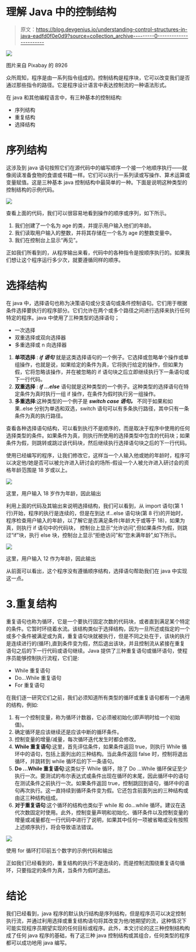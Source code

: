 # 理解 Java 中的控制结构

> 原文：<https://blog.devgenius.io/understanding-control-structures-in-java-eadfd0f0e0d9?source=collection_archive---------0----------------------->

![](img/c5d0fdaeed9ffcc25ee19da209a3db5d.png)

图片来自 Pixabay 的 8926

众所周知，程序是由一系列指令组成的。控制结构是程序块，它可以改变我们是否通过那些指令的路径。它是程序设计语言中表达控制流的一种语法形式。

在 java 和其他编程语言中，有三种基本的控制结构:

*   序列结构
*   重复结构
*   选择结构

# 序列结构

这涉及到 java 语句按照它们在源代码中的编写顺序一个接一个地顺序执行——就像阅读准备食物的食谱或书籍一样。它们可以执行一系列读或写操作、算术运算或变量赋值。这是三种基本 java 控制结构中最简单的一种。下面是说明这种类型的控制结构的示例代码。

![](img/3a58f15927fe9fa376f8c89043950660.png)

查看上面的代码，我们可以很容易地看到操作的顺序或序列，如下所示。

1.  我们创建了一个名为 age 的类，并提示用户输入他们的年龄。
2.  我们读取用户输入的整数，并将其存储在一个名为 age 的整数变量中。
3.  我们在控制台上显示“再见”。

正如我们所看到的，从程序输出来看，代码中的各种指令是按顺序执行的。如果我们想让这个程序运行多少次，就要遵循同样的顺序。

# 选择结构

在 java 中，选择语句也称为决策语句或分支语句或条件控制语句。它们用于根据条件选择要执行的程序部分。它们允许在两个或多个路径之间进行选择来执行任何特定的程序。java 中使用了三种类型的选择语句；

*   一次选择
*   双重选择或双向选择器
*   多重选择或 n 向选择器

1.  **单项选择** : ***if 语句*** 就是这类选择语句的一个例子。它选择或忽略单个操作或单组操作，也就是说，如果给定的条件为真，它将执行给定的操作，但如果为假，它将忽略该操作，并在被忽略的 if 语句块之后立即继续执行下一条语句或下一行代码。
2.  **双重选择** : ***if …else*** 语句就是这种类型的一个例子。这种类型的选择语句在特定条件为真时执行一组 if 操作，在条件为假时执行另一组操作。
3.  **多重选择**:这种类型的一个例子是 ***switch case 语句。*** 不同于如果和如果..else 分别为单选和双选，switch 语句可以有多条执行路径，其中只有一条条件为真的执行路径。

查看各种选择语句结构，可以看到执行不是顺序的，而是取决于程序中使用的任何选择类型的条件。如果条件为真，则执行所使用的选择类型中包含的代码块；如果条件为假，则跳转或跳过该代码块，然后继续执行选择语句块之后的下一行代码。

使用已经编写的程序，让我们修改它，这样当一个人输入他或她的年龄时，程序可以决定他/她是否可以被允许进入研讨会的场所-假设一个人被允许进入研讨会的资格年龄范围是 18 岁或以上。

![](img/9cd1049747a86248a876eaab1b93ad70.png)

这里，用户输入 18 岁作为年龄，因此输出

利用上面的代码及其输出来说明选择结构，我们可以看到，从 import 语句(第 1 行)开始，程序的执行是连续的，但是在到达 if…else 语句块(第 8 行)的开始时，程序检查用户输入的年龄，以了解它是否满足条件(年龄大于或等于 18)，如果为真，则执行 if 语句中的代码块， 控制台上显示“允许访问”,但如果条件为假，则跳过“if”块，执行 else 块，控制台上显示“拒绝访问”和“您未满年龄”,如下所示。

![](img/d9c854758681fbbe59375f9f23ec3dd4.png)

这里，用户输入 12 作为年龄，因此输出

从前面可以看出，这个程序没有遵循顺序结构，选择语句帮助我们在 java 中实现这一点。

# 3.重复结构

重复语句也称为循环，它是一个要执行固定次数的代码块，或者直到满足某个特定的条件。它暂时环绕着水流。该结构类似于选择结构，因为一旦所述或指定的一个或多个条件被满足或为真，重复语句块就被执行，但是不同之处在于，该块的执行是连续进行的(循环),直到条件变为假，然后退出该块，并且控制流从紧接在重复语句之后的下一行代码或语句继续。Java 提供了三种重复语句或循环语句，使程序员能够控制执行流程，它们是:

*   While 重复语句
*   Do…While 重复语句
*   For 重复语句

在我们逐一研究它们之前，我们必须知道所有类型的循环或重复语句都有一个通用的结构，例如:

1.  有一个控制变量，称为循环计数器，它必须被初始化(即声明时给一个初始值)。
2.  确定循环是应该继续还是应该中断的循环条件。
3.  控制变量的增量/减量，每次循环迭代发生时都会修改。
4.  **While 重复语句**:这里，首先评估条件，如果条件返回 true，则执行 While 循环中的语句，包括上面列出的三种结构。当此条件返回 false 时，控制将退出循环，并跳转到 while 循环后的下一条语句。
5.  **Do …While 重复语句**:这类似于 While 循环，除了 Do …While 循环保证至少执行一次。要测试的布尔表达式或条件出现在循环的末尾，因此循环中的语句在测试条件之前执行一次。如果条件返回 true，控制跳回到语句，循环中的语句再次执行。这一直持续到循环条件变为假。它还包含前面列出的三种结构或由这三种结构组成。
6.  **对于重复语句**:这个循环的结构也类似于 while 和 do…while 循环。建议在迭代次数固定时使用。此外，控制变量声明和初始化、循环条件以及控制变量的增量或减量都在一行代码中进行了说明，如果其中任何一项被省略或没有按照上述顺序执行，将会导致语法错误。

![](img/71674005ae58483dbcbc567705dbaa3a.png)

使用 for 循环打印前五个数字的示例代码和输出

正如我们已经看到的，重复结构的执行不是连续的，而是控制流围绕重复语句循环，只要指定的条件为真，当条件为假时退出。

# 结论

我们已经看到，java 程序的默认执行结构是序列结构，但是程序员可以决定控制执行流，并通过利用选择或重复结构语句将其改变为他/她期望的流，这种情况下可能实现程序员期望实现的任何目标或程序。此外，本文讨论的这三种控制结构构成了任何 java 程序的基础，有了这三种 java 控制结构或其组合，任何类型的程序都可以成功地用 java 编写。